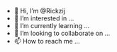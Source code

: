 - 👋 Hi, I’m @Rickzij
- 👀 I’m interested in ...
- 🌱 I’m currently learning ...
- 💞️ I’m looking to collaborate on ...
- 📫 How to reach me ...

<!---
Rickzij/Rickzij is a ✨ special ✨ repository because its `README.md` (this file) appears on your GitHub profile.
You can click the Preview link to take a look at your changes.
--->
